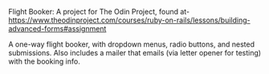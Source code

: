 Flight Booker: A project for The Odin Project, found at- https://www.theodinproject.com/courses/ruby-on-rails/lessons/building-advanced-forms#assignment

A one-way flight booker, with dropdown menus, radio buttons, and nested submissions. Also includes a mailer that emails (via letter opener for testing) with the booking info.